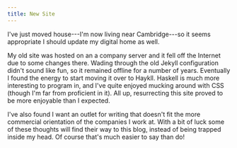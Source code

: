 ```yaml
---
title: New Site
---
```


I've just moved house---I'm now living near Cambridge---so it seems appropriate I should update my digital home as well. 

<!-- more -->

My old site was hosted on an a company server and it fell off the Internet due to some changes there. Wading through the old Jekyll configuration didn't sound like fun, so it remained offline for a number of years. Eventually I found the energy to start moving it over to Haykll. Haskell is much more interesting to program in, and I've quite enjoyed mucking around with CSS (though I'm far from proficient in it). All up, resurrecting this site proved to be more enjoyable than I expected.

I've also found I want an outlet for writing that doesn't fit the more commercial orientation of the companies I work at. With a bit of luck some of these thoughts will find their way to this blog, instead of being trapped inside my head. Of course that's much easier to say than do!

